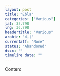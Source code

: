 ```yaml
---
layout: post
title: "Ebla"
categories: ["Various"]
lat: 35.798
lng: 36.798
headertitle: "Various"
arabic: "إبلا"
currentaff: "None"
status: "Abandoned"
desc: ""
timeline date: ""
---
```

Content